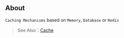 ## About

`Caching Mechanisms` based on `Memory`, `Database` or `Redis`

> See Also：[Cache](https://cabloy.com/articles/a169c39637fe4291894eba83cff46eb2.html)
